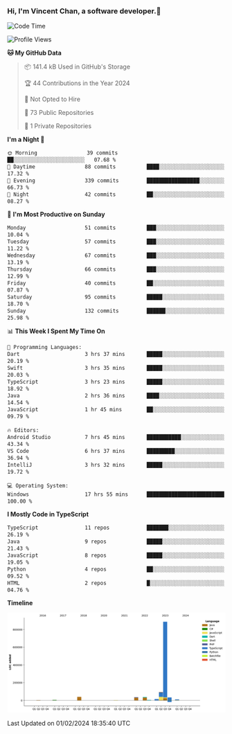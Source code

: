 ### Hi, I'm Vincent Chan, a software developer.👋

<!--
**hkvincent/hkvincent** is a ✨ _special_ ✨ repository because its `README.md` (this file) appears on your GitHub profile.

Here are some ideas to get you started:

- 🔭 I’m currently working on ...
- 🌱 I’m currently learning ...
- 👯 I’m looking to collaborate on ...
- 🤔 I’m looking for help with ...
- 💬 Ask me about ...
- 📫 How to reach me: ...
- 😄 Pronouns: ...
- ⚡ Fun fact: ...
-->
<!--START_SECTION:waka-->
![Code Time](http://img.shields.io/badge/Code%20Time-767%20hrs%2056%20mins-blue)

![Profile Views](http://img.shields.io/badge/Profile%20Views-0-blue)

**🐱 My GitHub Data** 

> 📦 141.4 kB Used in GitHub's Storage 
 > 
> 🏆 44 Contributions in the Year 2024
 > 
> 🚫 Not Opted to Hire
 > 
> 📜 73 Public Repositories 
 > 
> 🔑 1 Private Repositories 
 > 
**I'm a Night 🦉** 

```text
🌞 Morning                39 commits          ██░░░░░░░░░░░░░░░░░░░░░░░   07.68 % 
🌆 Daytime                88 commits          ████░░░░░░░░░░░░░░░░░░░░░   17.32 % 
🌃 Evening                339 commits         █████████████████░░░░░░░░   66.73 % 
🌙 Night                  42 commits          ██░░░░░░░░░░░░░░░░░░░░░░░   08.27 % 
```
📅 **I'm Most Productive on Sunday** 

```text
Monday                   51 commits          ███░░░░░░░░░░░░░░░░░░░░░░   10.04 % 
Tuesday                  57 commits          ███░░░░░░░░░░░░░░░░░░░░░░   11.22 % 
Wednesday                67 commits          ███░░░░░░░░░░░░░░░░░░░░░░   13.19 % 
Thursday                 66 commits          ███░░░░░░░░░░░░░░░░░░░░░░   12.99 % 
Friday                   40 commits          ██░░░░░░░░░░░░░░░░░░░░░░░   07.87 % 
Saturday                 95 commits          █████░░░░░░░░░░░░░░░░░░░░   18.70 % 
Sunday                   132 commits         ██████░░░░░░░░░░░░░░░░░░░   25.98 % 
```


📊 **This Week I Spent My Time On** 

```text
💬 Programming Languages: 
Dart                     3 hrs 37 mins       █████░░░░░░░░░░░░░░░░░░░░   20.19 % 
Swift                    3 hrs 35 mins       █████░░░░░░░░░░░░░░░░░░░░   20.03 % 
TypeScript               3 hrs 23 mins       █████░░░░░░░░░░░░░░░░░░░░   18.92 % 
Java                     2 hrs 36 mins       ████░░░░░░░░░░░░░░░░░░░░░   14.54 % 
JavaScript               1 hr 45 mins        ██░░░░░░░░░░░░░░░░░░░░░░░   09.79 % 

🔥 Editors: 
Android Studio           7 hrs 45 mins       ███████████░░░░░░░░░░░░░░   43.34 % 
VS Code                  6 hrs 37 mins       █████████░░░░░░░░░░░░░░░░   36.94 % 
IntelliJ                 3 hrs 32 mins       █████░░░░░░░░░░░░░░░░░░░░   19.72 % 

💻 Operating System: 
Windows                  17 hrs 55 mins      █████████████████████████   100.00 % 
```

**I Mostly Code in TypeScript** 

```text
TypeScript               11 repos            ███████░░░░░░░░░░░░░░░░░░   26.19 % 
Java                     9 repos             █████░░░░░░░░░░░░░░░░░░░░   21.43 % 
JavaScript               8 repos             █████░░░░░░░░░░░░░░░░░░░░   19.05 % 
Python                   4 repos             ██░░░░░░░░░░░░░░░░░░░░░░░   09.52 % 
HTML                     2 repos             █░░░░░░░░░░░░░░░░░░░░░░░░   04.76 % 
```



**Timeline**

![Lines of Code chart](https://raw.githubusercontent.com/hkvincent/hkvincent/main/assets/bar_graph.png)


 Last Updated on 01/02/2024 18:35:40 UTC
<!--END_SECTION:waka-->
